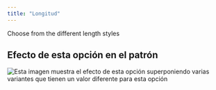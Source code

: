 ```yaml
---
title: "Longitud"
---
```


Choose from the different length styles

## Efecto de esta opción en el patrón

![Esta imagen muestra el efecto de esta opción superponiendo varias variantes que tienen un valor diferente para esta opción](lunetius_length_sample.svg "Efecto de esta opción en el patrón")
